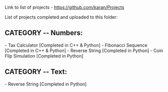 Link to list of projects - https://github.com/karan/Projects

List of projects completed and uploaded to this folder:


<h2>CATEGORY -- Numbers:</h2>
- Tax Calculator [Completed in C++ & Python]
- Fibonacci Sequence [Completed in C++ & Python]
- Reverse String [Completed in Python]
- Coin Flip Simulation [Completed in Python]

<h2>CATEGORY -- Text:</h2>
- Reverse String [Completed in Python]
